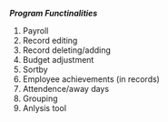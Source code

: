 

***Program Functinalities***

1. Payroll
2. Record editing
3. Record deleting/adding
4. Budget adjustment
5. Sortby
6. Employee achievements (in records)
7. Attendence/away days
8. Grouping
9. Anlysis tool
